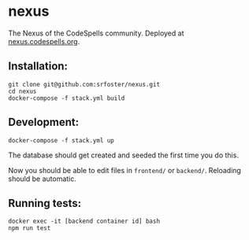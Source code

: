 # nexus

The Nexus of the CodeSpells community. Deployed at [nexus.codespells.org](http://nexus.codespells.org). 

## Installation:

```
git clone git@github.com:srfoster/nexus.git
cd nexus
docker-compose -f stack.yml build
```

## Development:

```
docker-compose -f stack.yml up
```

The database should get created and seeded the first time you do this.

Now you should be able to edit files in `frontend/` or `backend/`.  Reloading should be automatic.

## Running tests:

```
docker exec -it [backend container id] bash
npm run test
```
